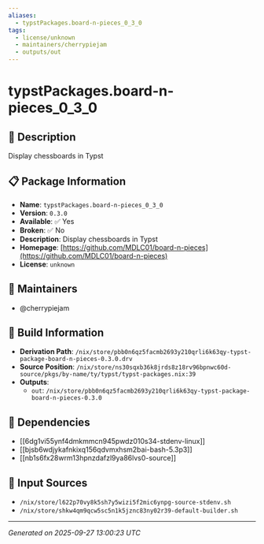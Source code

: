 ```yaml
---
aliases:
  - typstPackages.board-n-pieces_0_3_0
tags:
  - license/unknown
  - maintainers/cherrypiejam
  - outputs/out
---
```


# typstPackages.board-n-pieces_0_3_0

## 📝 Description

Display chessboards in Typst

## 📋 Package Information

- **Name**: `typstPackages.board-n-pieces_0_3_0`
- **Version**: `0.3.0`
- **Available**: ✅ Yes
- **Broken**: ✅ No
- **Description**: Display chessboards in Typst
- **Homepage**: [https://github.com/MDLC01/board-n-pieces](https://github.com/MDLC01/board-n-pieces)
- **License**: `unknown`
## 👥 Maintainers

- @cherrypiejam


## 🔧 Build Information

- **Derivation Path**: `/nix/store/pbb0n6qz5facmb2693y210qrli6k63qy-typst-package-board-n-pieces-0.3.0.drv`
- **Source Position**: `/nix/store/ns30sqxb36k8jrds8z18rv96bpnwc60d-source/pkgs/by-name/ty/typst/typst-packages.nix:39`
- **Outputs**:
  - `out`:  `/nix/store/pbb0n6qz5facmb2693y210qrli6k63qy-typst-package-board-n-pieces-0.3.0`

## 🔗 Dependencies

- [[6dg1vi55ynf4dmkmmcn945pwdz010s34-stdenv-linux]]
- [[bjsb6wdjykafnkixq156qdvmxhsm2bai-bash-5.3p3]]
- [[nb1s6fx28wrm13hpnzdafzl9ya86lvs0-source]]

## 📁 Input Sources

- `/nix/store/l622p70vy8k5sh7y5wizi5f2mic6ynpg-source-stdenv.sh`
- `/nix/store/shkw4qm9qcw5sc5n1k5jznc83ny02r39-default-builder.sh`

---
*Generated on 2025-09-27 13:00:23 UTC*
